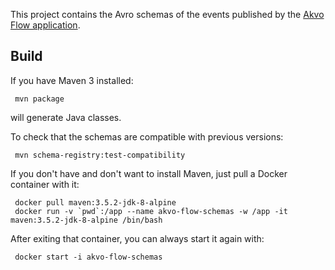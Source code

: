This project contains the Avro schemas of the events published by the [Akvo Flow application](https://github.com/akvo/akvo-flow).

## Build

If you have Maven 3 installed:

     mvn package
     
will generate Java classes.
     
To check that the schemas are compatible with previous versions:
     
     mvn schema-registry:test-compatibility
     
If you don't have and don't want to install Maven, just pull a Docker container with it:
     
     docker pull maven:3.5.2-jdk-8-alpine
     docker run -v `pwd`:/app --name akvo-flow-schemas -w /app -it maven:3.5.2-jdk-8-alpine /bin/bash

After exiting that container, you can always start it again with:
    
     docker start -i akvo-flow-schemas